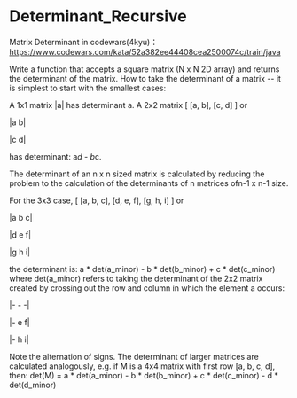 # Determinant_Recursive

Matrix Determinant in codewars(4kyu)：https://www.codewars.com/kata/52a382ee44408cea2500074c/train/java

Write a function that accepts a square matrix (N x N 2D array) and returns the determinant of the matrix.
How to take the determinant of a matrix -- it is simplest to start with the smallest cases:

A 1x1 matrix |a| has determinant a.
A 2x2 matrix [ [a, b], [c, d] ] or

|a  b|

|c  d|

has determinant: a*d - b*c.

The determinant of an n x n sized matrix is calculated by reducing the problem to the calculation of the determinants of n matrices ofn-1 x n-1 size.

For the 3x3 case, [ [a, b, c], [d, e, f], [g, h, i] ] or

|a b c|  

|d e f|  

|g h i|  

the determinant is: a * det(a_minor) - b * det(b_minor) + c * det(c_minor) where det(a_minor) refers to taking the determinant of the 2x2 matrix created by crossing out the row and column in which the element a occurs:

|- - -|

|- e f|

|- h i|  

Note the alternation of signs.
The determinant of larger matrices are calculated analogously, e.g. if M is a 4x4 matrix with first row [a, b, c, d], then:
det(M) = a * det(a_minor) - b * det(b_minor) + c * det(c_minor) - d * det(d_minor)
